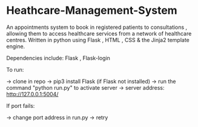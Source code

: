# Heathcare-Management-System

An appointments system to book in registered patients to consultations , allowing them to access healthcare services from a network of healthcare centres. Written in python using Flask , HTML , CSS &amp; the Jinja2 template engine.

Dependencies include: Flask , Flask-login

To run:

  -> clone in repo
  -> pip3 install Flask (if Flask not installed)
  -> run the command "python run.py" to activate server
  -> server address: http://127.0.0.1:5004/

If port fails:

  -> change port address in run.py
  -> retry
